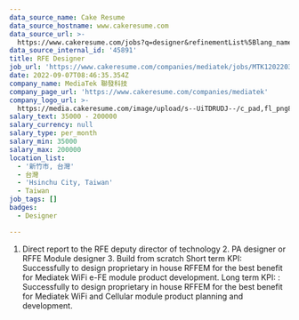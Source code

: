 ```yaml
---
data_source_name: Cake Resume
data_source_hostname: www.cakeresume.com
data_source_url: >-
  https://www.cakeresume.com/jobs?q=designer&refinementList%5Blang_name%5D%5B0%5D=English&refinementList%5Bsalary_type%5D=per_year
data_source_internal_id: '45891'
title: RFE Designer
job_url: 'https://www.cakeresume.com/companies/mediatek/jobs/MTK120220330007'
date: 2022-09-07T08:46:35.354Z
company_name: MediaTek 聯發科技
company_page_url: 'https://www.cakeresume.com/companies/mediatek'
company_logo_url: >-
  https://media.cakeresume.com/image/upload/s--UiTDRUDJ--/c_pad,fl_png8,h_200,w_200/v1628839429/l2kc5cahpfrd0qmuybsb.png
salary_text: 35000 - 200000
salary_currency: null
salary_type: per_month
salary_min: 35000
salary_max: 200000
location_list:
  - '新竹市, 台灣'
  - 台灣
  - 'Hsinchu City, Taiwan'
  - Taiwan
job_tags: []
badges:
  - Designer

---
```


1. Direct report to the RFE deputy director of technology 2. PA designer or RFFE Module designer 3. Build from scratch Short term KPI: Successfully to design proprietary in house RFFEM for the best benefit for Mediatek WiFi e-FE module product development. Long term KPI: : Successfully to design proprietary in house RFFEM for the best benefit for Mediatek WiFi and Cellular module product planning and development.